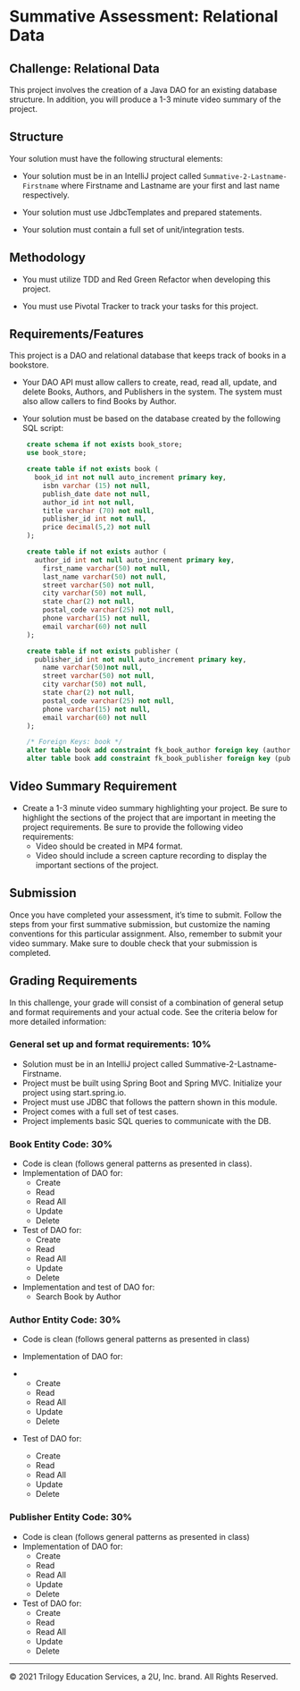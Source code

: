 # Summative Assessment: Relational Data

## Challenge: Relational Data

This project involves the creation of a Java DAO for an existing database structure. In addition, you will produce a 1-3 minute video summary of the project.

## Structure

Your solution must have the following structural elements:

- Your solution must be in an IntelliJ project called `Summative-2-Lastname-Firstname` where Firstname and Lastname are your first and last name respectively.

- Your solution must use JdbcTemplates and prepared statements.

- Your solution must contain a full set of unit/integration tests.

## Methodology

- You must utilize TDD and Red Green Refactor when developing this project.

- You must use Pivotal Tracker to track your tasks for this project.

## Requirements/Features

This project is a DAO and relational database that keeps track of books in a bookstore.

- Your DAO API must allow callers to create, read, read all, update, and delete Books, Authors, and Publishers in the system. The system must also allow callers to find Books by Author.

- Your solution must be based on the database created by the following SQL script:

   ```sql
    create schema if not exists book_store;
    use book_store;

    create table if not exists book (
      book_id int not null auto_increment primary key,
        isbn varchar (15) not null,
        publish_date date not null,
        author_id int not null,
        title varchar (70) not null,
        publisher_id int not null,
        price decimal(5,2) not null
    );

    create table if not exists author (
      author_id int not null auto_increment primary key,
        first_name varchar(50) not null,
        last_name varchar(50) not null,
        street varchar(50) not null,
        city varchar(50) not null,
        state char(2) not null,
        postal_code varchar(25) not null,
        phone varchar(15) not null,
        email varchar(60) not null
    );

    create table if not exists publisher (
      publisher_id int not null auto_increment primary key,
        name varchar(50)not null,
        street varchar(50) not null,
        city varchar(50) not null,
        state char(2) not null,
        postal_code varchar(25) not null,
        phone varchar(15) not null,
        email varchar(60) not null
    );

    /* Foreign Keys: book */
    alter table book add constraint fk_book_author foreign key (author_id) references author(author_id);
    alter table book add constraint fk_book_publisher foreign key (publisher_id) references publisher(publisher_id);
   ```

## Video Summary Requirement

- Create a 1-3 minute video summary highlighting your project. Be sure to highlight the sections of the project that are important
in meeting the project requirements. Be sure to provide the following video requirements:
    * Video should be created in MP4 format.
    * Video should include a screen capture recording to display the important sections of the project.


## Submission

Once you have completed your assessment, it’s time to submit. Follow the steps from your first summative submission, but customize the naming conventions for this particular assignment. Also, remember to submit your video summary. Make sure to double check that your submission is completed.

## Grading Requirements

In this challenge, your grade will consist of a combination of general setup and format requirements and your actual code. See the criteria below for more detailed information:

### **General set up and format requirements: 10%**

- Solution must be in an IntelliJ project called Summative-2-Lastname-Firstname.
- Project must be built using Spring Boot and Spring MVC. Initialize your project using start.spring.io.
- Project must use JDBC that follows the pattern shown in this module.
- Project comes with a full set of test cases.
- Project implements basic SQL queries to communicate with the DB.

### **Book Entity Code: 30%**

- Code is clean (follows general patterns as presented in class).
- Implementation of DAO for:
  - Create
  - Read
  - Read All
  - Update
  - Delete
- Test of DAO for:
  - Create
  - Read
  - Read All
  - Update
  - Delete
- Implementation and test of DAO for:
  - Search Book by Author

### **Author Entity Code: 30%**

- Code is clean (follows general patterns as presented in class)
- Implementation of DAO for:

- - Create
  - Read
  - Read All
  - Update
  - Delete
- Test of DAO for:
  - Create
  - Read
  - Read All
  - Update
  - Delete

### **Publisher Entity Code: 30%**

- Code is clean (follows general patterns as presented in class)
- Implementation of DAO for:
  - Create
  - Read
  - Read All
  - Update
  - Delete
- Test of DAO for:
  - Create
  - Read
  - Read All
  - Update
  - Delete


---

© 2021 Trilogy Education Services, a 2U, Inc. brand. All Rights Reserved.